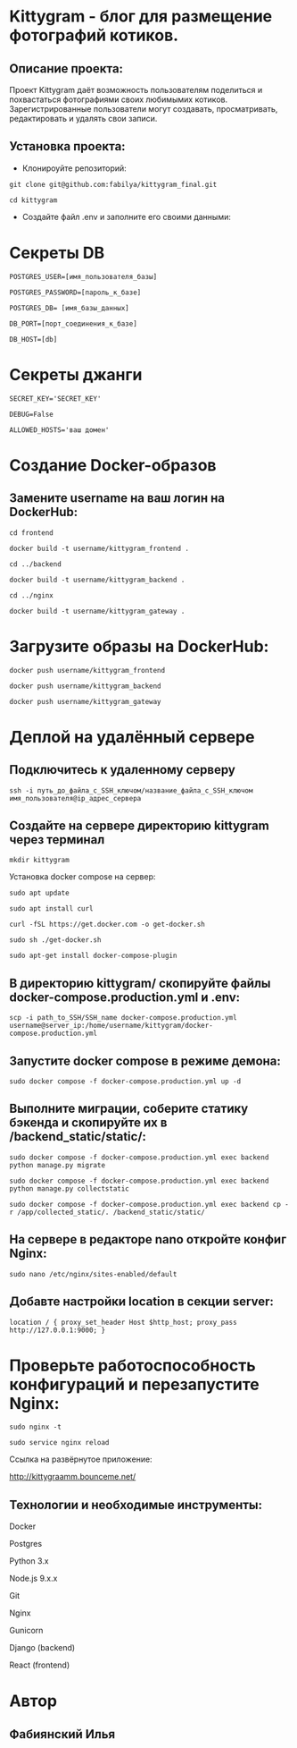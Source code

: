 # Kittygram - блог для размещение фотографий котиков.
## Описание проекта:
Проект Kittygram даёт возможность пользователям поделиться и похвастаться фотографиями своих любимымих котиков. Зарегистрированные пользователи могут создавать, просматривать, редактировать и удалять свои записи.

## Установка проекта:
 * Клонироуйте репозиторий:

`git clone git@github.com:fabilya/kittygram_final.git`

`cd kittygram`

* Создайте файл .env и заполните его своими данными:

# Секреты DB
`POSTGRES_USER=[имя_пользователя_базы]`

`POSTGRES_PASSWORD=[пароль_к_базе]`

`POSTGRES_DB= [имя_базы_данных]`

`DB_PORT=[порт_соединения_к_базе]`

`DB_HOST=[db]`

# Секреты джанги
`SECRET_KEY='SECRET_KEY'`

`DEBUG=False`

`ALLOWED_HOSTS='ваш домен'`

# Создание Docker-образов
## Замените username на ваш логин на DockerHub:

`cd frontend`

`docker build -t username/kittygram_frontend .`

`cd ../backend`

`docker build -t username/kittygram_backend .`

`cd ../nginx`

`docker build -t username/kittygram_gateway . `

# Загрузите образы на DockerHub:

`docker push username/kittygram_frontend`

`docker push username/kittygram_backend`

`docker push username/kittygram_gateway`

# Деплой на удалённый сервере
## Подключитесь к удаленному серверу

`ssh -i путь_до_файла_с_SSH_ключом/название_файла_с_SSH_ключом имя_пользователя@ip_адрес_сервера `

## Создайте на сервере директорию kittygram через терминал

`mkdir kittygram`

Установка docker compose на сервер:

`sudo apt update`

`sudo apt install curl`

`curl -fSL https://get.docker.com -o get-docker.sh`

`sudo sh ./get-docker.sh`

`sudo apt-get install docker-compose-plugin`

## В директорию kittygram/ скопируйте файлы docker-compose.production.yml и .env:

`scp -i path_to_SSH/SSH_name docker-compose.production.yml username@server_ip:/home/username/kittygram/docker-compose.production.yml`

## Запустите docker compose в режиме демона:

`sudo docker compose -f docker-compose.production.yml up -d`

## Выполните миграции, соберите статику бэкенда и скопируйте их в /backend_static/static/:

`sudo docker compose -f docker-compose.production.yml exec backend python manage.py migrate`

`sudo docker compose -f docker-compose.production.yml exec backend python manage.py collectstatic`

`sudo docker compose -f docker-compose.production.yml exec backend cp -r /app/collected_static/. /backend_static/static/`

## На сервере в редакторе nano откройте конфиг Nginx:

`sudo nano /etc/nginx/sites-enabled/default`

## Добавте настройки location в секции server:

``location / {
    proxy_set_header Host $http_host;
    proxy_pass http://127.0.0.1:9000;
}``

# Проверьте работоспособность конфигураций и перезапустите Nginx:

`sudo nginx -t `

`sudo service nginx reload`

Cсылка на развёрнутое приложение:

http://kittygraamm.bounceme.net/

## Технологии и необходимые инструменты:

Docker

Postgres

Python 3.x

Node.js 9.x.x

Git

Nginx

Gunicorn

Django (backend)

React (frontend)

# Автор

## Фабиянский Илья
